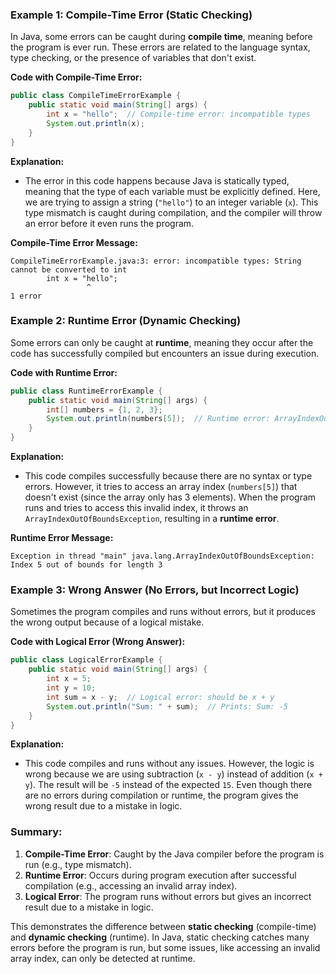 ### Example 1: Compile-Time Error (Static Checking)

In Java, some errors can be caught during **compile time**, meaning before the program is ever run. These errors are related to the language syntax, type checking, or the presence of variables that don't exist.

**Code with Compile-Time Error:**
```java
public class CompileTimeErrorExample {
    public static void main(String[] args) {
        int x = "hello";  // Compile-time error: incompatible types
        System.out.println(x);
    }
}
```

**Explanation:**
- The error in this code happens because Java is statically typed, meaning that the type of each variable must be explicitly defined. Here, we are trying to assign a string (`"hello"`) to an integer variable (`x`). This type mismatch is caught during compilation, and the compiler will throw an error before it even runs the program.

**Compile-Time Error Message:**
```
CompileTimeErrorExample.java:3: error: incompatible types: String cannot be converted to int
        int x = "hello";  
                 ^
1 error
```

### Example 2: Runtime Error (Dynamic Checking)

Some errors can only be caught at **runtime**, meaning they occur after the code has successfully compiled but encounters an issue during execution.

**Code with Runtime Error:**
```java
public class RuntimeErrorExample {
    public static void main(String[] args) {
        int[] numbers = {1, 2, 3};
        System.out.println(numbers[5]);  // Runtime error: ArrayIndexOutOfBoundsException
    }
}
```

**Explanation:**
- This code compiles successfully because there are no syntax or type errors. However, it tries to access an array index (`numbers[5]`) that doesn't exist (since the array only has 3 elements). When the program runs and tries to access this invalid index, it throws an `ArrayIndexOutOfBoundsException`, resulting in a **runtime error**.

**Runtime Error Message:**
```
Exception in thread "main" java.lang.ArrayIndexOutOfBoundsException: Index 5 out of bounds for length 3
```

### Example 3: Wrong Answer (No Errors, but Incorrect Logic)

Sometimes the program compiles and runs without errors, but it produces the wrong output because of a logical mistake.

**Code with Logical Error (Wrong Answer):**
```java
public class LogicalErrorExample {
    public static void main(String[] args) {
        int x = 5;
        int y = 10;
        int sum = x - y;  // Logical error: should be x + y
        System.out.println("Sum: " + sum);  // Prints: Sum: -5
    }
}
```

**Explanation:**
- This code compiles and runs without any issues. However, the logic is wrong because we are using subtraction (`x - y`) instead of addition (`x + y`). The result will be `-5` instead of the expected `15`. Even though there are no errors during compilation or runtime, the program gives the wrong result due to a mistake in logic.

### Summary:
1. **Compile-Time Error**: Caught by the Java compiler before the program is run (e.g., type mismatch).
2. **Runtime Error**: Occurs during program execution after successful compilation (e.g., accessing an invalid array index).
3. **Logical Error**: The program runs without errors but gives an incorrect result due to a mistake in logic.

This demonstrates the difference between **static checking** (compile-time) and **dynamic checking** (runtime). In Java, static checking catches many errors before the program is run, but some issues, like accessing an invalid array index, can only be detected at runtime.